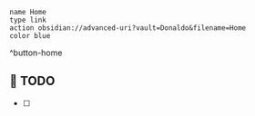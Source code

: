 
```button
name Home
type link
action obsidian://advanced-uri?vault=Donaldo&filename=Home
color blue
```
^button-home
## 📆  TODO
- [ ] 